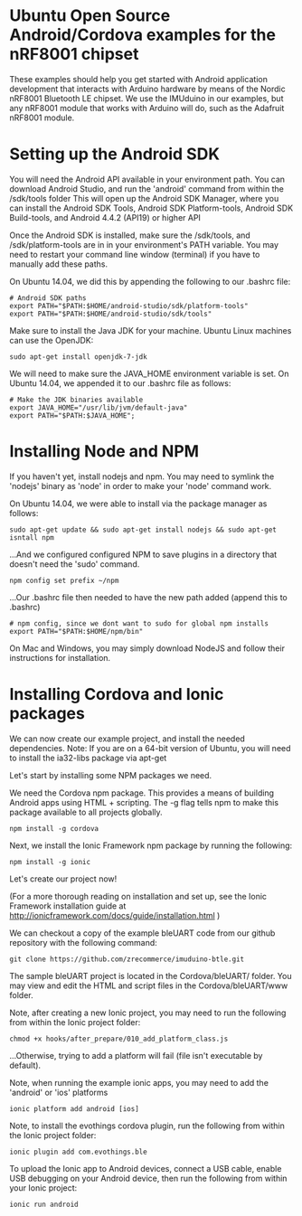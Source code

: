 Ubuntu Open Source Android/Cordova examples for the nRF8001 chipset
===================================================================

These examples should help you get started with Android application development that interacts with Arduino hardware by means of the Nordic nRF8001 Bluetooth LE chipset.
We use the IMUduino in our examples, but any nRF8001 module that works with Arduino will do, such as the Adafruit nRF8001 module.

# Setting up the Android SDK #

You will need the Android API available in your environment path.
You can download Android Studio, and run the 'android' command from within the /sdk/tools folder
This will open up the Android SDK Manager, where you can install the Android SDK Tools, Android SDK Platform-tools, Android SDK Build-tools, and Android 4.4.2 (API19) or higher API

Once the Android SDK is installed, make sure the /sdk/tools, and /sdk/platform-tools are in in your environment's PATH variable.
You may need to restart your command line window (terminal) if you have to manually add these paths.

On Ubuntu 14.04, we did this by appending the following to our .bashrc file:

```
# Android SDK paths
export PATH="$PATH:$HOME/android-studio/sdk/platform-tools"
export PATH="$PATH:$HOME/android-studio/sdk/tools"
```

Make sure to install the Java JDK for your machine.
Ubuntu Linux machines can use the OpenJDK:

```
sudo apt-get install openjdk-7-jdk
```

We will need to make sure the JAVA_HOME environment variable is set. 
On Ubuntu 14.04, we appended it to our .bashrc file as follows:

```
# Make the JDK binaries available
export JAVA_HOME="/usr/lib/jvm/default-java"
export PATH="$PATH:$JAVA_HOME";
```

# Installing Node and NPM #
If you haven't yet, install nodejs and npm. 
You may need to symlink the 'nodejs' binary as 'node' in order to make your 'node' command work.

On Ubuntu 14.04, we were able to install via the package manager as follows:

```
sudo apt-get update && sudo apt-get install nodejs && sudo apt-get isntall npm
```

...And we configured configured NPM to save plugins in a directory that doesn't need the 'sudo' command.

```
npm config set prefix ~/npm
```

...Our .bashrc file then needed to have the new path added (append this to .bashrc)

```
# npm config, since we dont want to sudo for global npm installs
export PATH="$PATH:$HOME/npm/bin"
```

On Mac and Windows, you may simply download NodeJS and follow their instructions for installation.

# Installing Cordova and Ionic packages #
We can now create our example project, and install the needed dependencies. 
Note: If you are on a 64-bit version of Ubuntu, you will need to install the ia32-libs package via apt-get

Let's start by installing some NPM packages we need.

We need the Cordova npm package. This provides a means of building Android apps using HTML + scripting.
The -g flag tells npm to make this package available to all projects globally.

```
npm install -g cordova
```

Next, we install the Ionic Framework npm package by running the following:

```
npm install -g ionic
```

Let's create our project now!

(For a more thorough reading on installation and set up, see the Ionic Framework installation guide at http://ionicframework.com/docs/guide/installation.html )


We can checkout a copy of the example bleUART code from our github repository with the following command:

```
git clone https://github.com/zrecommerce/imuduino-btle.git
```

The sample bleUART project is located in the Cordova/bleUART/ folder. You may view and edit the HTML and script files in the Cordova/bleUART/www folder.


Note, after creating a new Ionic project, you may need to run the following from within the Ionic project folder:

```
chmod +x hooks/after_prepare/010_add_platform_class.js
```
...Otherwise, trying to add a platform will fail (file isn't executable by default).

Note, when running the example ionic apps, you may need to add the 'android' or 'ios' platforms
```
ionic platform add android [ios]
```

Note, to install the evothings cordova plugin, run the following from within the Ionic project folder:

```
ionic plugin add com.evothings.ble
```

To upload the Ionic app to Android devices, connect a USB cable, enable USB debugging on your Android device, then run the following from within your Ionic project:

```
ionic run android
```